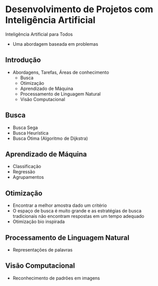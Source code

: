 # Desenvolvimento de Projetos com Inteligência Artificial

Inteligência Artificial para Todos 
- Uma abordagem baseada em problemas 

## Introdução 
* Abordagens, Tarefas, Áreas de conhecimento 
  * Busca
  * Otimização
  * Aprendizado de Máquina 
  * Processamento de Linguagem Natural 
  * Visão Computacional 

## Busca
* Busca Sega 
* Busca Heurística
* Busca Ótima (Algoritmo de Dijkstra) 

## Aprendizado de Máquina 
* Classificação 
* Regressão 
* Agrupamentos 

## Otimização 
* Encontrar a melhor amostra dado um critério 
* O espaço de busca é muito grande e as estratégias de busca tradicionais não encontram respostas em um tempo adequado 
* Otimização bio inspirada 

## Processamento de Linguagem Natural 
* Representações de palavras 

## Visão Computacional 
* Reconhecimento de padrões em imagens 
